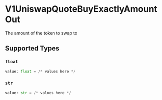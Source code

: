 # V1UniswapQuoteBuyExactlyAmountOut

The amount of the token to swap to


## Supported Types

### `float`

```python
value: float = /* values here */
```

### `str`

```python
value: str = /* values here */
```

